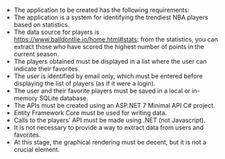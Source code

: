 ﻿- The application to be created has the following requirements:
- The application is a system for identifying the trendiest NBA players based on statistics.
- The data source for players is https://www.balldontlie.io/home.html#stats: from the statistics,
you can extract those who have scored the highest number of points in the current season.
- The players obtained must be displayed in a list where the user can indicate their favorites.
- The user is identified by email only, which must be entered before displaying the list of
players (as if it were a login).
- The user and their favorite players must be saved in a local or in-memory SQLite database.
- The APIs must be created using an ASP.NET 7 Minimal API C# project.
- Entity Framework Core must be used for writing data.
- Calls to the players' API must be made using .NET (not Javascript).
- It is not necessary to provide a way to extract data from users and favorites.
- At this stage, the graphical rendering must be decent, but it is not a crucial element.


